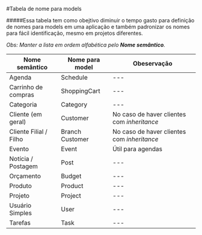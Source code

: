 #Tabela de nome para models

#####Essa tabela tem como obejtivo diminuir o tempo gasto para definição de nomes para models em uma aplicação e também padronizar os nomes para fácil identificação, mesmo em projetos diferentes.

*Obs: Manter a lista em ordem alfabética pelo **Nome semântico**.*

Nome semântico | Nome para model | Obeservação
--- | --- | ---
Agenda | Schedule | ---
Carrinho de compras | ShoppingCart |---
Categoria | Category | ---
Cliente (em geral) | Customer | No caso de haver clientes com *inheritance*
Cliente Filial / Filho | Branch Customer | No caso de haver clientes com *inheritance*
Evento | Event | Útil para agendas
Notícia / Postagem | Post | ---
Orçamento | Budget | ---
Produto | Product | ---
Projeto | Project | ---
Usuário Simples | User | ---
Tarefas | Task | ---
